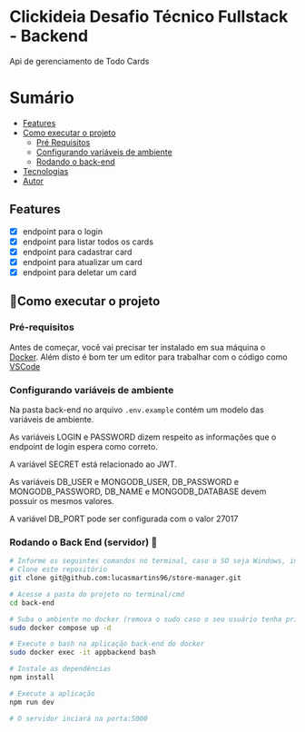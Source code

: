 # Clickideia Desafio Técnico Fullstack - Backend

Api de gerenciamento de Todo Cards

# Sumário

<!--ts-->

- [Features](#features)
- [Como executar o projeto](#como-executar-o-projeto)
  - [Pré Requisitos](#pré-requisitos)
  - [Configurando variáveis de ambiente](#configurando-variáveis-de-ambiente)
  - [Rodando o back-end](#rodando-o-back-end-servidor-)
- [Tecnologias](#tecnologias)
- [Autor](#%EF%B8%8Fautor)
<!--te-->

## Features

- [x] endpoint para o login
- [x] endpoint para listar todos os cards
- [x] endpoint para cadastrar card
- [x] endpoint para atualizar um card
- [x] endpoint para deletar um card

## 🚀Como executar o projeto

### Pré-requisitos

Antes de começar, você vai precisar ter instalado em sua máquina o [Docker](https://docs.docker.com/get-docker/).
Além disto é bom ter um editor para trabalhar com o código como [VSCode](https://code.visualstudio.com/)

### Configurando variáveis de ambiente

Na pasta back-end no arquivo `.env.example` contém um modelo das variáveis de ambiente.

As variáveis LOGIN e PASSWORD dizem respeito as informações que o endpoint de login espera como correto.

A variável SECRET está relacionado ao JWT.

As variáveis DB_USER e MONGODB_USER, DB_PASSWORD e MONGODB_PASSWORD, DB_NAME e MONGODB_DATABASE devem possuir os mesmos valores.

A variável DB_PORT pode ser configurada com o valor 27017

### Rodando o Back End (servidor) 🎲

```bash
# Informe os seguintes comandos no terminal, caso o SO seja Windows, informe os comandos no GitBash
# Clone este repositório
git clone git@github.com:lucasmartins96/store-manager.git

# Acesse a pasta do projeto no terminal/cmd
cd back-end

# Suba o ambiente no docker (remova o sudo caso o seu usuário tenha privilégios)
sudo docker compose up -d

# Execute o bash na aplicação back-end do docker
sudo docker exec -it appbackend bash

# Instale as dependências
npm install

# Execute a aplicação
npm run dev

# O servidor inciará na porta:5000
```
